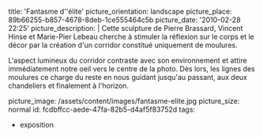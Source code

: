 title: 'Fantasme d''élite'
picture_orientation: landscape
picture_place: 89b66255-b857-4678-8deb-1ce555464c5b
picture_date: '2010-02-28 22:25'
picture_description: |
  Cette sculpture de Pierre Brassard, Vincent Hinse et Marie-Pier Lebeau cherche à stimuler la réflexion sur le corps et le décor par la création d'un corridor constitué uniquement de&nbsp;moulures.
  
  L'aspect lumineux du corridor contraste avec son environnement et attire immédiatement notre oeil vers le centre de la photo. Dès lors, les lignes des moulures ce charge du reste en nous guidant jusqu'au passant, aux deux chandeliers et finalement à&nbsp;l'horizon.
  
picture_image: /assets/content/images/fantasme-elite.jpg
picture_size: normal
id: fcdbffcc-aede-47fa-82b5-d4af5f83752d
tags:
  - exposition
